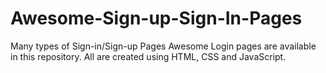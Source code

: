 # Awesome-Sign-up-Sign-In-Pages
Many types of Sign-in/Sign-up Pages 
Awesome Login pages are available in this repository.
All are created using HTML, CSS and JavaScript.
